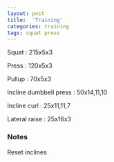 ```yaml
---
layout: post
title:  'Training'
categories: training
tags: squat press
---
```


Squat : 215x5x3

Press  : 120x5x3

Pullup  : 70x5x3

Incline dumbbell press : 50x14,11,10

Incline curl  :  25x11,11,7

Lateral raise : 25x16x3

### Notes

Reset inclines
